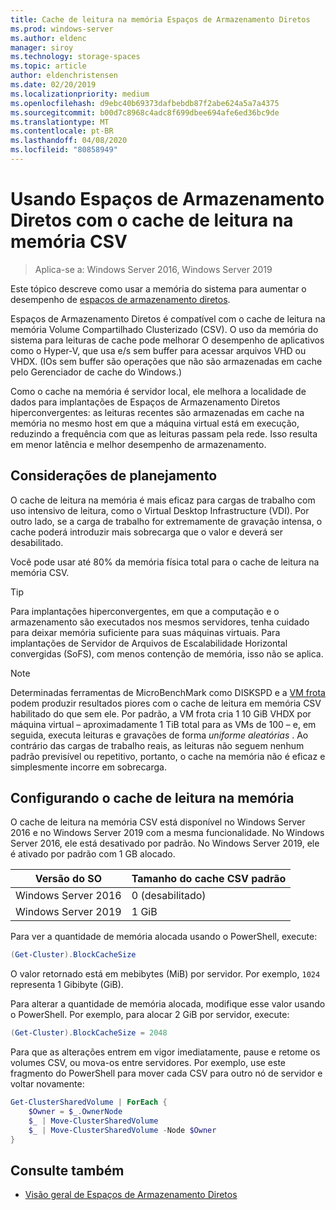 ```yaml
---
title: Cache de leitura na memória Espaços de Armazenamento Diretos
ms.prod: windows-server
ms.author: eldenc
manager: siroy
ms.technology: storage-spaces
ms.topic: article
author: eldenchristensen
ms.date: 02/20/2019
ms.localizationpriority: medium
ms.openlocfilehash: d9ebc40b69373dafbebdb87f2abe624a5a7a4375
ms.sourcegitcommit: b00d7c8968c4adc8f699dbee694afe6ed36bc9de
ms.translationtype: MT
ms.contentlocale: pt-BR
ms.lasthandoff: 04/08/2020
ms.locfileid: "80858949"
---
```

# <a name="using-storage-spaces-direct-with-the-csv-in-memory-read-cache"></a>Usando Espaços de Armazenamento Diretos com o cache de leitura na memória CSV
> Aplica-se a: Windows Server 2016, Windows Server 2019

Este tópico descreve como usar a memória do sistema para aumentar o desempenho de [espaços de armazenamento diretos](storage-spaces-direct-overview.md).

Espaços de Armazenamento Diretos é compatível com o cache de leitura na memória Volume Compartilhado Clusterizado (CSV). O uso da memória do sistema para leituras de cache pode melhorar O desempenho de aplicativos como o Hyper-V, que usa e/s sem buffer para acessar arquivos VHD ou VHDX. (IOs sem buffer são operações que não são armazenadas em cache pelo Gerenciador de cache do Windows.)

Como o cache na memória é servidor local, ele melhora a localidade de dados para implantações de Espaços de Armazenamento Diretos hiperconvergentes: as leituras recentes são armazenadas em cache na memória no mesmo host em que a máquina virtual está em execução, reduzindo a frequência com que as leituras passam pela rede. Isso resulta em menor latência e melhor desempenho de armazenamento.

## <a name="planning-considerations"></a>Considerações de planejamento

O cache de leitura na memória é mais eficaz para cargas de trabalho com uso intensivo de leitura, como o Virtual Desktop Infrastructure (VDI). Por outro lado, se a carga de trabalho for extremamente de gravação intensa, o cache poderá introduzir mais sobrecarga que o valor e deverá ser desabilitado.

Você pode usar até 80% da memória física total para o cache de leitura na memória CSV.

  > [!TIP]
  > Para implantações hiperconvergentes, em que a computação e o armazenamento são executados nos mesmos servidores, tenha cuidado para deixar memória suficiente para suas máquinas virtuais. Para implantações de Servidor de Arquivos de Escalabilidade Horizontal convergidas (SoFS), com menos contenção de memória, isso não se aplica.

  > [!NOTE]
  > Determinadas ferramentas de MicroBenchMark como DISKSPD e a [VM frota](https://github.com/Microsoft/diskspd/tree/master/Frameworks/VMFleet) podem produzir resultados piores com o cache de leitura em memória CSV habilitado do que sem ele. Por padrão, a VM frota cria 1 10 GiB VHDX por máquina virtual – aproximadamente 1 TiB total para as VMs de 100 – e, em seguida, executa leituras e gravações de forma *uniforme aleatórias* . Ao contrário das cargas de trabalho reais, as leituras não seguem nenhum padrão previsível ou repetitivo, portanto, o cache na memória não é eficaz e simplesmente incorre em sobrecarga.

## <a name="configuring-the-in-memory-read-cache"></a>Configurando o cache de leitura na memória

O cache de leitura na memória CSV está disponível no Windows Server 2016 e no Windows Server 2019 com a mesma funcionalidade. No Windows Server 2016, ele está desativado por padrão. No Windows Server 2019, ele é ativado por padrão com 1 GB alocado.

| Versão do SO          | Tamanho do cache CSV padrão |
|---------------------|------------------------|
| Windows Server 2016 | 0 (desabilitado)           |
| Windows Server 2019 | 1 GiB                   |

Para ver a quantidade de memória alocada usando o PowerShell, execute:

```PowerShell
(Get-Cluster).BlockCacheSize
```

O valor retornado está em mebibytes (MiB) por servidor. Por exemplo, `1024` representa 1 Gibibyte (GiB).

Para alterar a quantidade de memória alocada, modifique esse valor usando o PowerShell. Por exemplo, para alocar 2 GiB por servidor, execute:

```PowerShell
(Get-Cluster).BlockCacheSize = 2048
```

Para que as alterações entrem em vigor imediatamente, pause e retome os volumes CSV, ou mova-os entre servidores. Por exemplo, use este fragmento do PowerShell para mover cada CSV para outro nó de servidor e voltar novamente:

```PowerShell
Get-ClusterSharedVolume | ForEach {
    $Owner = $_.OwnerNode
    $_ | Move-ClusterSharedVolume
    $_ | Move-ClusterSharedVolume -Node $Owner
}
```

## <a name="see-also"></a>Consulte também

- [Visão geral de Espaços de Armazenamento Diretos](storage-spaces-direct-overview.md)
